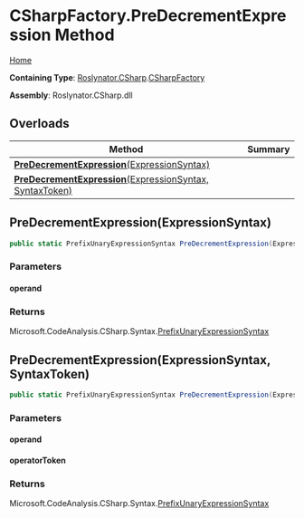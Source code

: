 # CSharpFactory\.PreDecrementExpression Method

[Home](../../../../README.md)

**Containing Type**: [Roslynator.CSharp](../../README.md)\.[CSharpFactory](../README.md)

**Assembly**: Roslynator\.CSharp\.dll

## Overloads

| Method | Summary |
| ------ | ------- |
| [**PreDecrementExpression**(ExpressionSyntax)](#Roslynator_CSharp_CSharpFactory_PreDecrementExpression_Microsoft_CodeAnalysis_CSharp_Syntax_ExpressionSyntax_) | |
| [**PreDecrementExpression**(ExpressionSyntax, SyntaxToken)](#Roslynator_CSharp_CSharpFactory_PreDecrementExpression_Microsoft_CodeAnalysis_CSharp_Syntax_ExpressionSyntax_Microsoft_CodeAnalysis_SyntaxToken_) | |

## PreDecrementExpression\(ExpressionSyntax\)<a name="Roslynator_CSharp_CSharpFactory_PreDecrementExpression_Microsoft_CodeAnalysis_CSharp_Syntax_ExpressionSyntax_"></a>

```csharp
public static PrefixUnaryExpressionSyntax PreDecrementExpression(ExpressionSyntax operand)
```

### Parameters

#### operand

### Returns

Microsoft\.CodeAnalysis\.CSharp\.Syntax\.[PrefixUnaryExpressionSyntax](https://docs.microsoft.com/en-us/dotnet/api/microsoft.codeanalysis.csharp.syntax.prefixunaryexpressionsyntax)

## PreDecrementExpression\(ExpressionSyntax, SyntaxToken\)<a name="Roslynator_CSharp_CSharpFactory_PreDecrementExpression_Microsoft_CodeAnalysis_CSharp_Syntax_ExpressionSyntax_Microsoft_CodeAnalysis_SyntaxToken_"></a>

```csharp
public static PrefixUnaryExpressionSyntax PreDecrementExpression(ExpressionSyntax operand, SyntaxToken operatorToken)
```

### Parameters

#### operand

#### operatorToken

### Returns

Microsoft\.CodeAnalysis\.CSharp\.Syntax\.[PrefixUnaryExpressionSyntax](https://docs.microsoft.com/en-us/dotnet/api/microsoft.codeanalysis.csharp.syntax.prefixunaryexpressionsyntax)

